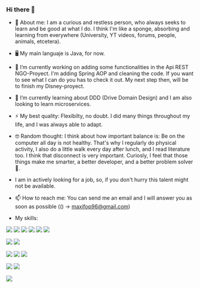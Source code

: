 ### Hi there 👋

<!--
**maxif96/maxif96** is a ✨ _special_ ✨ repository because its `README.md` (this file) appears on your GitHub profile.

Here are some ideas to get you started:

- 🔭 I’m currently working on ...
- 🌱 I’m currently learning ...
- 👯 I’m looking to collaborate on ...
- 🤔 I’m looking for help with ...
- 💬 Ask me about ...
- 📫 How to reach me: ...
- 😄 Pronouns: ...
- ⚡ Fun fact: ...
-->
- 🤖 About me: I am a curious and restless person, who always seeks to learn and be good at what I do. I think I'm like a sponge, absorbing and learning from everywhere (University, YT videos, forums, people, animals, etcetera).
- 🖥 My main languaje is Java, for now.
- 🔭 I’m currently working on adding some functionalities in the Api REST NGO-Proyect. I'm adding Spring AOP and cleaning the code. If you want to see what I can do you has to check it out. My next step then, will be to finish my Disney-proyect.
- 🌱 I’m currently learning about DDD (Drive Domain Design) and I am also looking to learn microservices.
- ⚡ My best quality: Flexibilty, no doubt. I did many things throughout my life, and I was always able to adapt.
- 🤓 Random thought: I think about how important balance is: Be on the computer all day is not healthy. That's why I regularly do physical activity, I also do a little walk every day after lunch, and I read literature too. I think that disconnect is very important. Curiosly, I feel that those things make me smarter, a better developer, and a better problem solver 💪.

- I am in actively looking for a job, so, if you don't hurry this talent might not be available.

- 📫 How to reach me: You can send me an email and I will answer you as soon as possible (() -> maxifop96@gmail.com)

- My skills: 

![](https://img.shields.io/badge/Java-ED8B00?style=for-the-badge&logo=java&logoColor=white)
![](https://img.shields.io/badge/MySQL-005C84?style=for-the-badge&logo=mysql&logoColor=white)
![](https://img.shields.io/badge/Spring-6DB33F?style=for-the-badge&logo=spring&logoColor=white)
![](https://img.shields.io/badge/SpringSecurity-6DB33F?style=for-the-badge&logo=springsecurity&logoColor=white)
![](https://img.shields.io/badge/Hibernate-59666C?style=for-the-badge&logo=Hibernate&logoColor=white)
![](https://img.shields.io/badge/Thymeleaf-6DB33F?style=for-the-badge&logo=thymeleaf&logoColor=white)


![](https://img.shields.io/badge/GIT-E44C30?style=for-the-badge&logo=git&logoColor=white)
![](https://img.shields.io/badge/GitHub-100000?style=for-the-badge&logo=github&logoColor=white)


![](https://img.shields.io/badge/Swagger-008000?style=for-the-badge&logo=swagger&logoColor=white)
![](https://img.shields.io/badge/Mockito-008000?style=for-the-badge&logo=mock&logoColor=white)
![](https://img.shields.io/badge/JUnit-ED8B00?style=for-the-badge&logo=junit5&logoColor=white)

![](https://img.shields.io/badge/Spring-6DB33F-MVC-59666C?style=for-the-badge&logo=spring&logoColor=white)
![](https://img.shields.io/badge/Api-REST-59666C?style=for-the-badge&logo=api&logoColor=white)



![](https://img.shields.io/badge/IntelliJ_IDEA-000000.svg?style=for-the-badge&logo=intellij-idea&logoColor=white)

  
